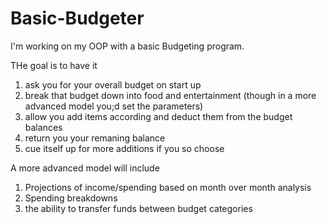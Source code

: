 # Basic-Budgeter
I'm working on my OOP with a basic Budgeting program.

THe goal is to have it 

1. ask you for your overall budget on start up
2. break that budget down into food and entertainment (though in a more advanced model you;d set the parameters)
3. allow you add items according and deduct them from the budget balances
4. return you your remaning balance
5. cue itself up for more additions if you so choose

A more advanced model will include

  1. Projections of income/spending based on month over month analysis
  2. Spending breakdowns
  3. the ability to transfer funds between budget categories
  
